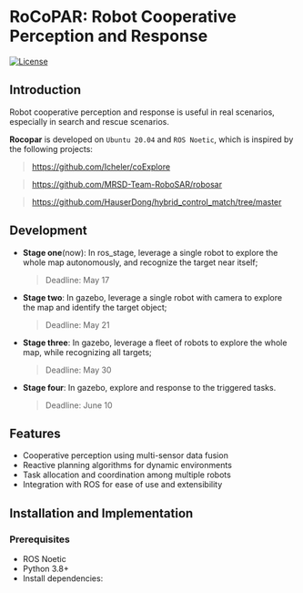 # RoCoPAR: Robot Cooperative Perception and Response
[![License](https://img.shields.io/badge/license-MIT-blue.svg)](LICENSE)
<!-- [![Build Status](https://travis-ci.com/username/repo.svg?branch=main)](https://travis-ci.com/ICAWang/RoCoPAR) -->

<!-- Robot Cooperative Perception and Reactive Planning -->
<!-- Robust Collaborative Perception and Autonomous Response -->

## Introduction
Robot cooperative perception and response is useful in real scenarios,
especially in search and rescue scenarios.

**Rocopar** is developed on `Ubuntu 20.04` and `ROS Noetic`, which is inspired by the following projects:

> https://github.com/Icheler/coExplore

> https://github.com/MRSD-Team-RoboSAR/robosar

> https://github.com/HauserDong/hybrid_control_match/tree/master



## Development
- **Stage one**(now): In ros_stage, leverage a single robot to explore the whole map autonomously, and recognize the target near itself;
    > Deadline: May 17

- **Stage two**: In gazebo, leverage a single robot with camera to explore the map and identify the target object;
    > Deadline: May 21

- **Stage three**: In gazebo, leverage a fleet of robots to explore the whole map, while recognizing all targets;
    > Deadline: May 30

- **Stage four**: In gazebo, explore and response to the triggered tasks.
    > Deadline: June 10





## Features
- Cooperative perception using multi-sensor data fusion 
- Reactive planning algorithms for dynamic environments
- Task allocation and coordination among multiple robots
- Integration with ROS for ease of use and extensibility


## Installation and Implementation

### Prerequisites

- ROS Noetic
- Python 3.8+
- Install dependencies:


